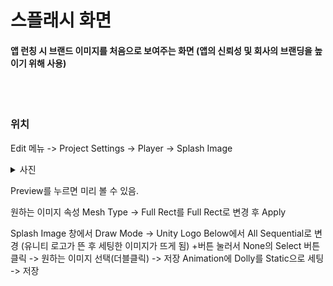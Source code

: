 # 스플래시 화면
#### 앱 런칭 시 브랜드 이미지를 처음으로 보여주는 화면 (앱의 신뢰성 및 회사의 브랜딩을 높이기 위해 사용)
<br>
<br>

### 위치
Edit 메뉴 -> Project Settings -> Player -> Splash Image
<details>
  <summary>사진</summary>
  [사진](https://github.com/user-attachments/assets/0fe02520-fac4-4d20-bc37-35f149ee2b80)
</details>


Preview를 누르면 미리 볼 수 있음.

원하는 이미지 속성
Mesh Type -> Full Rect를 Full Rect로 변경 후 Apply

Splash Image 창에서 Draw Mode -> Unity Logo Below에서 All Sequential로 변경 (유니티 로고가 뜬 후 세팅한 이미지가 뜨게 됨)
+버튼 눌러서 None의 Select 버튼 클릭 -> 원하는 이미지 선택(더블클릭) -> 저장
Animation에 Dolly를 Static으로 세팅 -> 저장
